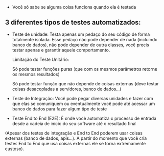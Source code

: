 - Você só sabe se alguma coisa funciona quando ela é testada

## 3 diferentes tipos de testes automatizados:

- Teste de unidade: Testa apenas um pedaço do seu código de forma totalmente isolada. Esse pedaço não pode depender de nada (incluindo banco de dados), não pode depender de outra classes, você precis testar apenas e garantir aquele comportamento.

  Limitação do Teste Unitário: 
    
    Só pode testar funções puras (que com os mesmos parâmetros retorne os mesmos resultados)
    
    Só pode testar função que não depende de coisas externas (deve testar coisas desacopladas a servidores, banco de dados...)

- Teste de Integração: Você pode pegar diversas unidades e fazer com que elas se comuniquem ou eventualmente você pode até acessar um banco de dados para fazer algum tipo de teste 

- Teste End to End (E2E): É onde você automatiza o processo de entrada desde a cadeia de início do seu software até o resultado final

(Apesar dos testes de integração e End to End poderem usar coisas externas (banco de dados, apis...). A partir do momento que você cria testes End to End que usa coisas externas ele se torna extremamente custoso).
